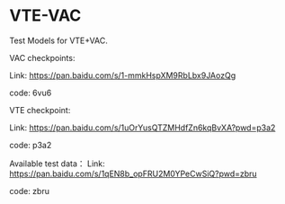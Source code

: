 # VTE-VAC
Test Models for VTE+VAC.

VAC checkpoints:

Link: https://pan.baidu.com/s/1-mmkHspXM9RbLbx9JAozQg 

code: 6vu6


VTE checkpoint:

Link: https://pan.baidu.com/s/1uOrYusQTZMHdfZn6kqBvXA?pwd=p3a2

code: p3a2


Available test data：
Link: https://pan.baidu.com/s/1qEN8b_opFRU2M0YPeCwSiQ?pwd=zbru 

code: zbru 
